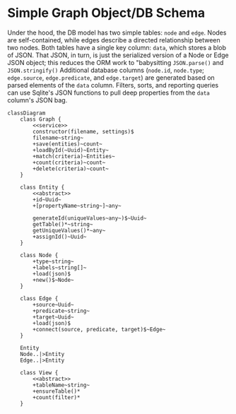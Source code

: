# Simple Graph Object/DB Schema

Under the hood, the DB model has two simple tables: `node` and `edge`. Nodes are self-contained, while edges describe a directed relationship between two nodes. Both tables have a single key column: `data`, which stores a blob of JSON. That JSON, in turn, is just the serialized version of a Node or Edge JSON object; this reduces the ORM work to "babysitting `JSON.parse()` and `JSON.stringify()` Additional database columns (`node.id`, `node.type`; `edge.source`, `edge.predicate`, and `edge.target`) are generated based on parsed elements of the `data` column. Filters, sorts, and reporting queries can use Sqlite's JSON functions to pull deep properties from the `data` column's JSON bag.


```mermaid
classDiagram
    class Graph {
        <<service>>
        constructor(filename, settings)$
        filename~string~
        +save(entities)~count~
        +loadById(~Uuid)~Entity~
        +match(criteria)~Entities~
        +count(criteria)~count~
        +delete(criteria)~count~
    }

    class Entity {
        <<abstract>>
        +id~Uuid~
        +[propertyName~string~]~any~
    
        generateId(uniqueValues~any~)$~Uuid~
        getTable()*~string~
        getUniqueValues()*~any~
        +assignId()~Uuid~
    }
    
    class Node {
        +type~string~
        +labels~string[]~
        +load(json)$
        +new()$~Node~
    }

    class Edge {
        +source~Uuid~
        +predicate~string~
        +target~Uuid~
        +load(json)$
        +connect(source, predicate, target)$~Edge~
    }

    Entity
    Node..|>Entity
    Edge..|>Entity
    
    class View {
        <<abstract>>
        +tableName~string~
        +ensureTable()*
        +count(filter)*
    }
```